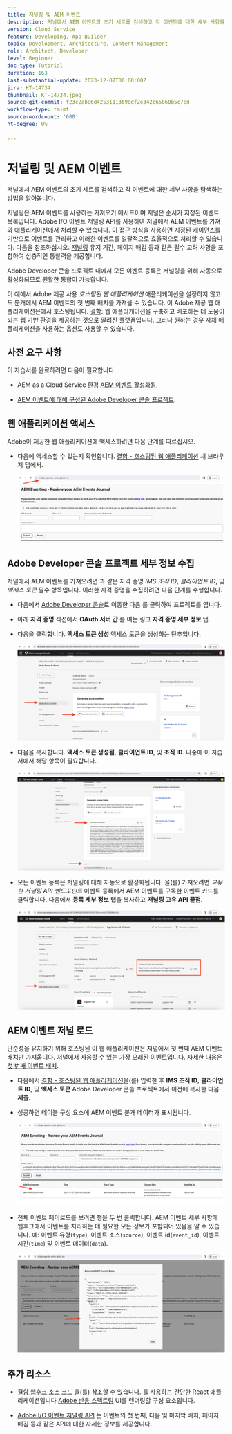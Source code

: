 ```yaml
---
title: 저널링 및 AEM 이벤트
description: 저널에서 AEM 이벤트의 초기 세트를 검색하고 각 이벤트에 대한 세부 사항을 탐색하는 방법을 알아봅니다.
version: Cloud Service
feature: Developing, App Builder
topic: Development, Architecture, Content Management
role: Architect, Developer
level: Beginner
doc-type: Tutorial
duration: 163
last-substantial-update: 2023-12-07T00:00:00Z
jira: KT-14734
thumbnail: KT-14734.jpeg
source-git-commit: f23c2ab86d42531113690df2e342c65060b5c7cd
workflow-type: tm+mt
source-wordcount: '600'
ht-degree: 0%

---
```



# 저널링 및 AEM 이벤트

저널에서 AEM 이벤트의 초기 세트를 검색하고 각 이벤트에 대한 세부 사항을 탐색하는 방법을 알아봅니다.

저널링은 AEM 이벤트를 사용하는 가져오기 메서드이며 저널은 순서가 지정된 이벤트 목록입니다. Adobe I/O 이벤트 저널링 API를 사용하여 저널에서 AEM 이벤트를 가져와 애플리케이션에서 처리할 수 있습니다. 이 접근 방식을 사용하면 지정된 케이던스를 기반으로 이벤트를 관리하고 이러한 이벤트를 일괄적으로 효율적으로 처리할 수 있습니다. 다음을 참조하십시오. [저널링](https://developer.adobe.com/events/docs/guides/journaling_intro/) 유지 기간, 페이지 매김 등과 같은 필수 고려 사항을 포함하여 심층적인 통찰력을 제공합니다.

Adobe Developer 콘솔 프로젝트 내에서 모든 이벤트 등록은 저널링을 위해 자동으로 활성화되므로 원활한 통합이 가능합니다.

이 예에서 Adobe 제공 사용 _호스팅된 웹 애플리케이션_ 애플리케이션을 설정하지 않고도 분개에서 AEM 이벤트의 첫 번째 배치를 가져올 수 있습니다. 이 Adobe 제공 웹 애플리케이션은에서 호스팅됩니다. [결함](https://glitch.com/): 웹 애플리케이션을 구축하고 배포하는 데 도움이 되는 웹 기반 환경을 제공하는 것으로 알려진 플랫폼입니다. 그러나 원하는 경우 자체 애플리케이션을 사용하는 옵션도 사용할 수 있습니다.

## 사전 요구 사항

이 자습서를 완료하려면 다음이 필요합니다.

- AEM as a Cloud Service 환경 [AEM 이벤트 활성화됨](https://developer.adobe.com/experience-cloud/experience-manager-apis/guides/events/#enable-aem-events-on-your-aem-cloud-service-environment).

- [AEM 이벤트에 대해 구성된 Adobe Developer 콘솔 프로젝트](https://developer.adobe.com/experience-cloud/experience-manager-apis/guides/events/#how-to-subscribe-to-aem-events-in-the-adobe-developer-console).

## 웹 애플리케이션 액세스

Adobe이 제공한 웹 애플리케이션에 액세스하려면 다음 단계를 따르십시오.

- 다음에 액세스할 수 있는지 확인합니다. [결함 - 호스팅된 웹 애플리케이션](https://indigo-speckle-antler.glitch.me/) 새 브라우저 탭에서.

  ![결함 - 호스팅된 웹 애플리케이션](../assets/examples/journaling/glitch-hosted-web-application.png)

## Adobe Developer 콘솔 프로젝트 세부 정보 수집

저널에서 AEM 이벤트를 가져오려면 과 같은 자격 증명 _IMS 조직 ID_, _클라이언트 ID_, 및 _액세스 토큰_ 필수 항목입니다. 이러한 자격 증명을 수집하려면 다음 단계를 수행합니다.

- 다음에서 [Adobe Developer 콘솔](https://developer.adobe.com)로 이동한 다음 를 클릭하여 프로젝트를 엽니다.

- 아래 **자격 증명** 섹션에서 **OAuth 서버 간** 를 여는 링크 **자격 증명 세부 정보** 탭.

- 다음을 클릭합니다. **액세스 토큰 생성** 액세스 토큰을 생성하는 단추입니다.

  ![Adobe Developer 콘솔 프로젝트 액세스 토큰 생성](../assets/examples/journaling/adobe-developer-console-project-generate-access-token.png)

- 다음을 복사합니다. **액세스 토큰 생성됨**, **클라이언트 ID**, 및 **조직 ID**. 나중에 이 자습서에서 해당 항목이 필요합니다.

  ![Adobe Developer 콘솔 프로젝트 복사 자격 증명](../assets/examples/journaling/adobe-developer-console-project-copy-credentials.png)

- 모든 이벤트 등록은 저널링에 대해 자동으로 활성화됩니다. 을(를) 가져오려면 _고유한 저널링 API 엔드포인트_ 이벤트 등록에서 AEM 이벤트를 구독한 이벤트 카드를 클릭합니다. 다음에서 **등록 세부 정보** 탭을 복사하고 **저널링 고유 API 끝점**.

  ![Adobe Developer 콘솔 프로젝트 이벤트 카드](../assets/examples/journaling/adobe-developer-console-project-events-card.png)

## AEM 이벤트 저널 로드

단순성을 유지하기 위해 호스팅된 이 웹 애플리케이션은 저널에서 첫 번째 AEM 이벤트 배치만 가져옵니다. 저널에서 사용할 수 있는 가장 오래된 이벤트입니다. 자세한 내용은 [첫 번째 이벤트 배치](https://developer.adobe.com/events/docs/guides/api/journaling_api/#fetching-your-first-batch-of-events-from-the-journal).

- 다음에서 [결함 - 호스팅된 웹 애플리케이션](https://indigo-speckle-antler.glitch.me/)을(를) 입력한 후 **IMS 조직 ID**, **클라이언트 ID**, 및 **액세스 토큰** Adobe Developer 콘솔 프로젝트에서 이전에 복사한 다음 **제출**.

- 성공하면 테이블 구성 요소에 AEM 이벤트 분개 데이터가 표시됩니다.

  ![AEM 이벤트 분개 데이터](../assets/examples/journaling/load-journal.png)

- 전체 이벤트 페이로드를 보려면 행을 두 번 클릭합니다. AEM 이벤트 세부 사항에 웹후크에서 이벤트를 처리하는 데 필요한 모든 정보가 포함되어 있음을 알 수 있습니다. 예: 이벤트 유형(`type`), 이벤트 소스(`source`), 이벤트 id(`event_id`), 이벤트 시간(`time`) 및 이벤트 데이터(`data`).

  ![전체 AEM 이벤트 페이로드](../assets/examples/journaling/complete-journal-data.png)

## 추가 리소스

- [결함 웹후크 소스 코드](https://glitch.com/edit/#!/인디고스펙클앤틀러) 을(를) 참조할 수 있습니다. 를 사용하는 간단한 React 애플리케이션입니다 [Adobe 반응 스펙트럼](https://react-spectrum.adobe.com/react-spectrum/index.html) UI를 렌더링할 구성 요소입니다.

- [Adobe I/O 이벤트 저널링 API](https://developer.adobe.com/events/docs/guides/api/journaling_api/) 는 이벤트의 첫 번째, 다음 및 마지막 배치, 페이지 매김 등과 같은 API에 대한 자세한 정보를 제공합니다.
